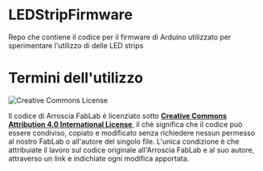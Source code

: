 # LEDStripFirmware
Repo che contiene il codice per il firmware di Arduino utilizzato per sperimentare l'utilizzo di delle LED strips

# Termini dell'utilizzo

![Creative Commons License](https://i.creativecommons.org/l/by/4.0/88x31.png)

Il codice di Arroscia FabLab è licenziato sotto **[Creative Commons Attribution 4.0 International License](https://creativecommons.org/licenses/by/4.0/ "Creative Commons License")**, il chè significa che il codice può essere condiviso, copiato e modificato senza richiedere nessun permesso al nostro FabLab o all'autore del singolo file. L'unica condizione è che attribuiate il lavoro sul codice originale all'Arroscia FabLab e al suo autore, attraverso un link e indichiate ogni modifica apportata.
